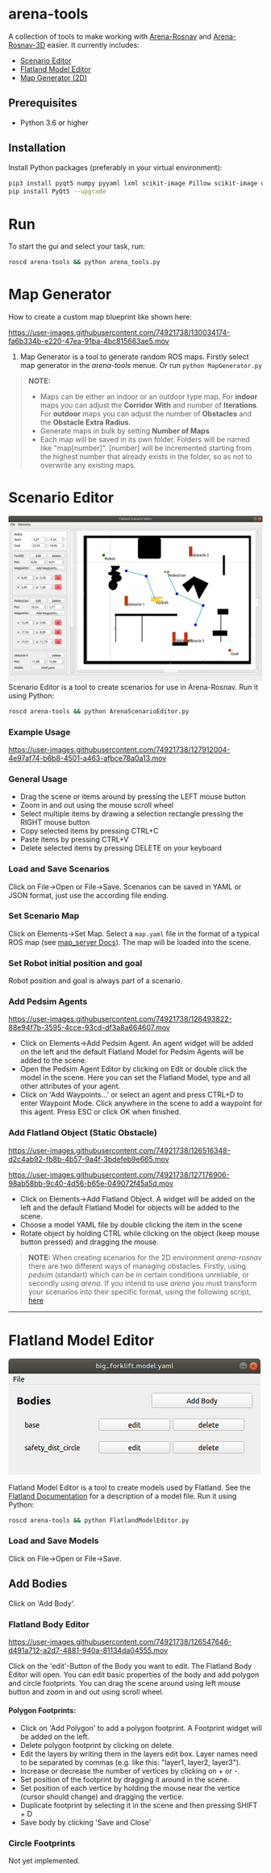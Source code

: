 # arena-tools
A collection of tools to make working with [Arena-Rosnav](https://github.com/ignc-research/arena-rosnav/) and [Arena-Rosnav-3D](https://github.com/ignc-research/arena-rosnav-3D/) easier. It currently includes:
- [Scenario Editor](#scenario-editor)
- [Flatland Model Editor](#flatland-model-editor)
- [Map Generator (2D)](#map-generator)

## Prerequisites
- Python 3.6 or higher

## Installation
Install Python packages (preferably in your virtual environment):
```bash
pip3 install pyqt5 numpy pyyaml lxml scikit-image Pillow scikit-image opencv-python matplotlib
pip install PyQt5 --upgrade
```
# Run
To start the gui and select your task, run:
```bash
roscd arena-tools && python arena_tools.py
```


# Map Generator
How to create a custom map blueprint like shown here:


https://user-images.githubusercontent.com/74921738/130034174-fa6b334b-e220-47ea-91ba-4bc815663ae5.mov



1. Map Generator is a tool to generate random ROS maps. Firstly select map generator in the *arena-tools* menue. Or run `python MapGenerator.py`

> **NOTE:**
>- Maps can be either an indoor or an outdoor type map. For **indoor** maps you can adjust the **Corridor With** and number of **Iterations**. For **outdoor** maps you can adjust the number of **Obstacles** and the **Obstacle Extra Radius**.
>- Generate maps in bulk by setting **Number of Maps**
>- Each map will be saved in its own folder. Folders will be named like "map[number]". [number] will be incremented starting from the highest number that already exists in the folder, so as not to overwrite any existing maps.




# Scenario Editor
![](img/scenario_editor.png)
Scenario Editor is a tool to create scenarios for use in Arena-Rosnav. Run it using Python:
```bash
roscd arena-tools && python ArenaScenarioEditor.py
```
### Example Usage


https://user-images.githubusercontent.com/74921738/127912004-4e97af74-b6b8-4501-a463-afbce78a0a13.mov


### General Usage
- Drag the scene or items around by pressing the LEFT mouse button
- Zoom in and out using the mouse scroll wheel
- Select multiple items by drawing a selection rectangle pressing the RIGHT mouse button
- Copy selected items by pressing CTRL+C
- Paste items by pressing CTRL+V
- Delete selected items by pressing DELETE on your keyboard


### Load and Save Scenarios
Click on File->Open or File->Save. Scenarios can be saved in YAML or JSON format, just use the according file ending.

### Set Scenario Map
Click on Elements->Set Map. Select a `map.yaml` file in the format of a typical ROS map (see [map_server Docs](http://wiki.ros.org/map_server#YAML_format)). The map will be loaded into the scene.

### Set Robot initial position and goal
Robot position and goal is always part of a scenario.

### Add Pedsim Agents

https://user-images.githubusercontent.com/74921738/126493822-88e94f7b-3595-4cce-93cd-df3a8a664607.mov


- Click on Elements->Add Pedsim Agent. An agent widget will be added on the left and the default Flatland Model for Pedsim Agents will be added to the scene.
- Open the Pedsim Agent Editor by clicking on Edit or double click the model in the scene. Here you can set the Flatland Model, type and all other attributes of your agent.
- Click on 'Add Waypoints...' or select an agent and press CTRL+D to enter Waypoint Mode. Click anywhere in the scene to add a waypoint for this agent. Press ESC or click OK when finished.


### Add Flatland Object (Static Obstacle)


https://user-images.githubusercontent.com/74921738/126516348-d2c4ab92-fb8b-4b57-9a4f-3bdefeb9e665.mov



https://user-images.githubusercontent.com/74921738/127176906-98ab58bb-9c40-4d56-b65e-049072f45a5d.mov


- Click on Elements->Add Flatland Object. A widget will be added on the left and the default Flatland Model for objects will be added to the scene.
- Choose a model YAML file by double clicking the item in the scene
- Rotate object by holding CTRL while clicking on the object (keep mouse button pressed) and dragging the mouse.


> **NOTE:** When creating scenarios for the 2D environment *arena-rosnav* there are two different ways of managing obstacles. Firstly, using *pedsim* (standart) which can be in certain conditions unreliable, or secondly using *arena*. If you intend to use *arena* you must transform your scenarios into their specific format, using the following script, [here](/utils/ped_to_arena.py)
---

# Flatland Model Editor
![](img/model_editor.png)

Flatland Model Editor is a tool to create models used by Flatland. See the [Flatland Documentation](https://flatland-simulator.readthedocs.io/en/latest/core_functions/models.html) for a description of a model file. Run it using Python:
```bash
roscd arena-tools && python FlatlandModelEditor.py
```
### Load and Save Models
Click on File->Open or File->Save.
## Add Bodies
Click on 'Add Body'.
### Flatland Body Editor


https://user-images.githubusercontent.com/74921738/126547646-d491a712-a2d7-4881-940a-81134da04555.mov


Click on the 'edit'-Button of the Body you want to edit. The Flatland Body Editor will open. You can edit basic properties of the body and add polygon and circle footprints. You can drag the scene around using left mouse button and zoom in and out using scroll wheel.
#### Polygon Footprints:
- Click on 'Add Polygon' to add a polygon footprint. A Footprint widget will be added on the left.
- Delete polygon footprint by clicking on delete.
- Edit the layers by writing them in the layers edit box. Layer names need to be separated by commas (e.g. like this: "layer1, layer2, layer3").
- Increase or decrease the number of vertices by clicking on + or -.
- Set position of the footprint by dragging it around in the scene.
- Set position of each vertice by holding the mouse near the vertice (cursor should change) and dragging the vertice.
- Duplicate footprint by selecting it in the scene and then pressing SHIFT + D
- Save body by clicking 'Save and Close'
### Circle Footprints
Not yet implemented.
